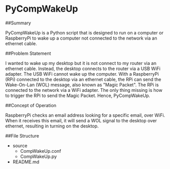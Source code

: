 PyCompWakeUp
============

##Summary

PyCompWakeUp is a Python script that is designed to run on a computer or RaspberryPi to wake up a computer not connected to the network via an ethernet cable. 

##Problem Statement

I wanted to wake up my desktop but it is not connect to my router via an ethernet cable. Instead, the desktop connects to the router via a USB WiFi adapter. The USB WiFi cannot wake up the computer. With a RaspberryPi (RPi) connected to the desktop via an ethernet cable, the RPi can send the Wake-On-Lan (WOL) message, also known as "Magic Packet". The RPi is connected to the network via a WiFi adapter. The only thing missing is how to trigger the RPi to send the Magic Packet. Hence, PyCompWakeUp.

##Concept of Operation

RaspberryPi checks an email address looking for a specific email, over WiFi. When it receives this email, it will send a WOL signal to the desktop over ethernet, resulting in turning on the desktop. 

##File Structure

- source
  - CompWakeUp.conf
  - CompWakeUp.py
- README.md
